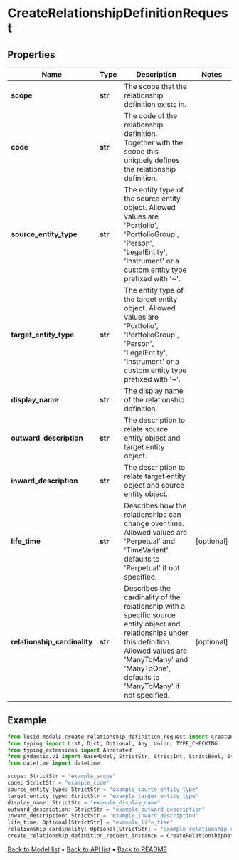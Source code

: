 # CreateRelationshipDefinitionRequest

## Properties
Name | Type | Description | Notes
------------ | ------------- | ------------- | -------------
**scope** | **str** | The scope that the relationship definition exists in. | 
**code** | **str** | The code of the relationship definition. Together with the scope this uniquely defines the relationship definition. | 
**source_entity_type** | **str** | The entity type of the source entity object. Allowed values are &#39;Portfolio&#39;, &#39;PortfolioGroup&#39;, &#39;Person&#39;, &#39;LegalEntity&#39;, &#39;Instrument&#39; or a custom entity type prefixed with &#39;~&#39;. | 
**target_entity_type** | **str** | The entity type of the target entity object. Allowed values are &#39;Portfolio&#39;, &#39;PortfolioGroup&#39;, &#39;Person&#39;, &#39;LegalEntity&#39;, &#39;Instrument&#39; or a custom entity type prefixed with &#39;~&#39;. | 
**display_name** | **str** | The display name of the relationship definition. | 
**outward_description** | **str** | The description to relate source entity object and target entity object. | 
**inward_description** | **str** | The description to relate target entity object and source entity object. | 
**life_time** | **str** | Describes how the relationships can change over time. Allowed values are &#39;Perpetual&#39; and &#39;TimeVariant&#39;, defaults to &#39;Perpetual&#39; if not specified. | [optional] 
**relationship_cardinality** | **str** | Describes the cardinality of the relationship with a specific source entity object and relationships under this definition. Allowed values are &#39;ManyToMany&#39; and &#39;ManyToOne&#39;, defaults to &#39;ManyToMany&#39; if not specified. | [optional] 
## Example

```python
from lusid.models.create_relationship_definition_request import CreateRelationshipDefinitionRequest
from typing import List, Dict, Optional, Any, Union, TYPE_CHECKING
from typing_extensions import Annotated
from pydantic.v1 import BaseModel, StrictStr, StrictInt, StrictBool, StrictFloat, StrictBytes, Field, validator, ValidationError, conlist, constr
from datetime import datetime

scope: StrictStr = "example_scope"
code: StrictStr = "example_code"
source_entity_type: StrictStr = "example_source_entity_type"
target_entity_type: StrictStr = "example_target_entity_type"
display_name: StrictStr = "example_display_name"
outward_description: StrictStr = "example_outward_description"
inward_description: StrictStr = "example_inward_description"
life_time: Optional[StrictStr] = "example_life_time"
relationship_cardinality: Optional[StrictStr] = "example_relationship_cardinality"
create_relationship_definition_request_instance = CreateRelationshipDefinitionRequest(scope=scope, code=code, source_entity_type=source_entity_type, target_entity_type=target_entity_type, display_name=display_name, outward_description=outward_description, inward_description=inward_description, life_time=life_time, relationship_cardinality=relationship_cardinality)

```

[Back to Model list](../README.md#documentation-for-models) &#8226; [Back to API list](../README.md#documentation-for-api-endpoints) &#8226; [Back to README](../README.md)


